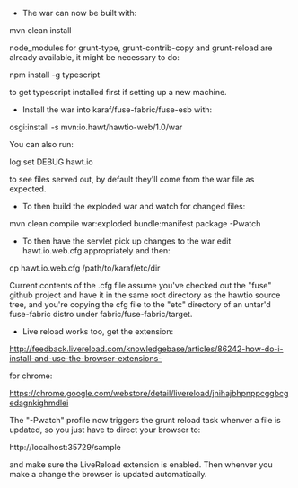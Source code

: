 * The war can now be built with:

mvn clean install

node_modules for grunt-type, grunt-contrib-copy and grunt-reload are already available, it might be necessary to do:

npm install -g typescript

to get typescript installed first if setting up a new machine.


* Install the war into karaf/fuse-fabric/fuse-esb with:

osgi:install -s mvn:io.hawt/hawtio-web/1.0/war

You can also run:

log:set DEBUG hawt.io

to see files served out, by default they'll come from the war file as expected.


* To then build the exploded war and watch for changed files:

mvn clean compile war:exploded bundle:manifest package -Pwatch


* To then have the servlet pick up changes to the war edit hawt.io.web.cfg appropriately
and then:

cp hawt.io.web.cfg /path/to/karaf/etc/dir

Current contents of the .cfg file assume you've checked out the "fuse" github project and
have it in the same root directory as the hawtio source tree, and you're copying the cfg file
to the "etc" directory of an untar'd fuse-fabric distro under fabric/fuse-fabric/target.


* Live reload works too, get the extension:

http://feedback.livereload.com/knowledgebase/articles/86242-how-do-i-install-and-use-the-browser-extensions-

for chrome:

https://chrome.google.com/webstore/detail/livereload/jnihajbhpnppcggbcgedagnkighmdlei

The "-Pwatch" profile now triggers the grunt reload task whenver a file is updated, so you
just have to direct your browser to:

http://localhost:35729/sample

and make sure the LiveReload extension is enabled.  Then whenver you make a change the browser
is updated automatically.

